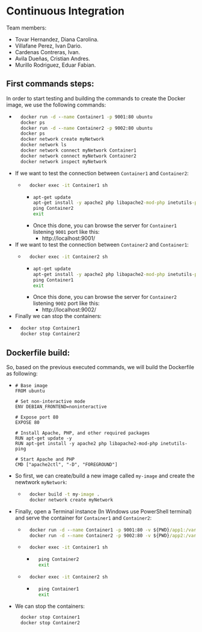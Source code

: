# Continuous Integration
Team members:
- Tovar Hernandez, Diana Carolina.
- Villafane Perez, Ivan Dario.
- Cardenas Contreras, Ivan.
- Avila Dueñas, Cristian Andres.
- Murillo Rodriguez, Eduar Fabian.

## First commands steps:
In order to start testing and building the commands to create the Docker image, we use the following commands:
- ```cmd
    docker run -d --name Container1 -p 9001:80 ubuntu
    docker ps
    docker run -d --name Container2 -p 9002:80 ubuntu
    docker ps
    docker network create myNetwork
    docker network ls
    docker network connect myNetwork Container1
    docker network connect myNetwork Container2
    docker network inspect myNetwork
  ```
- If we want to test the connection between `Container1` and `Container2`:
  - ```cmd
      docker exec -it Container1 sh
    ```
    - ```cmd
      apt-get update
      apt-get install -y apache2 php libapache2-mod-php inetutils-ping
      ping Container2
      exit
      ```
    - Once this done, you can browse the server for `Container1` listening `9001` port like this:
      - http://localhost:9001/
- If we want to test the connection between `Container2` and `Container1`:
  - ```cmd
      docker exec -it Container2 sh
    ```
    - ```cmd
      apt-get update
      apt-get install -y apache2 php libapache2-mod-php inetutils-ping
      ping Container1
      exit
      ```
    - Once this done, you can browse the server for `Container2` listening `9002` port like this:
      - http://localhost:9002/
- Finally we can stop the containers:
- ```cmd
    docker stop Container1
    docker stop Container2
  ```

## Dockerfile build:
So, based on the previous executed commands, we will build the Dockerfile as following:
  - ```docker
    # Base image
    FROM ubuntu

    # Set non-interactive mode
    ENV DEBIAN_FRONTEND=noninteractive

    # Expose port 80
    EXPOSE 80

    # Install Apache, PHP, and other required packages
    RUN apt-get update -y
    RUN apt-get install -y apache2 php libapache2-mod-php inetutils-ping

    # Start Apache and PHP
    CMD ["apache2ctl", "-D", "FOREGROUND"]

    ```
- So first, we can create/build a new image called `my-image` and create the newtwork `myNetwork`:
  - ```cmd
      docker build -t my-image .
      docker network create myNetwork
    ```
- Finally, open a Terminal instance (In Windows use PowerShell terminal) and serve the container for `Container1` and `Container2`:
  - ```cmd
      docker run -d --name Container1 -p 9001:80 -v ${PWD}/app1:/var/www/html --network myNetwork my-image
      docker run -d --name Container2 -p 9002:80 -v ${PWD}/app2:/var/www/html --network myNetwork my-image
    ```
  - ```cmd
      docker exec -it Container1 sh
    ```
    - ```cmd
        ping Container2
        exit
      ```
  - ```cmd
      docker exec -it Container2 sh
    ```
    - ```cmd
        ping Container1
        exit
      ```
- We can stop the containers:
  ```cmd
    docker stop Container1
    docker stop Container2
  ```
